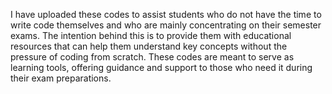 I have uploaded these codes to assist students who do not have the time to write code themselves and who are mainly concentrating on their semester exams. The intention behind this is to provide them with educational resources that can help them understand key concepts without the pressure of coding from scratch. These codes are meant to serve as learning tools, offering guidance and support to those who need it during their exam preparations.
